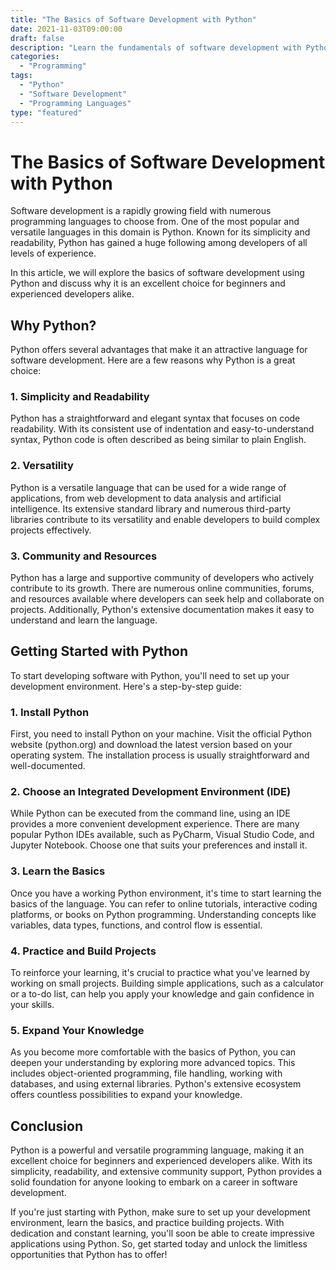 ```yaml
--- 
title: "The Basics of Software Development with Python"
date: 2021-11-03T09:00:00
draft: false
description: "Learn the fundamentals of software development with Python."
categories: 
  - "Programming"
tags: 
  - "Python"
  - "Software Development"
  - "Programming Languages"
type: "featured"
---
```


# The Basics of Software Development with Python

Software development is a rapidly growing field with numerous programming languages to choose from. One of the most popular and versatile languages in this domain is Python. Known for its simplicity and readability, Python has gained a huge following among developers of all levels of experience.

In this article, we will explore the basics of software development using Python and discuss why it is an excellent choice for beginners and experienced developers alike.

## Why Python?

Python offers several advantages that make it an attractive language for software development. Here are a few reasons why Python is a great choice:

### 1. Simplicity and Readability

Python has a straightforward and elegant syntax that focuses on code readability. With its consistent use of indentation and easy-to-understand syntax, Python code is often described as being similar to plain English.

### 2. Versatility

Python is a versatile language that can be used for a wide range of applications, from web development to data analysis and artificial intelligence. Its extensive standard library and numerous third-party libraries contribute to its versatility and enable developers to build complex projects effectively.

### 3. Community and Resources

Python has a large and supportive community of developers who actively contribute to its growth. There are numerous online communities, forums, and resources available where developers can seek help and collaborate on projects. Additionally, Python's extensive documentation makes it easy to understand and learn the language.

## Getting Started with Python

To start developing software with Python, you'll need to set up your development environment. Here's a step-by-step guide:

### 1. Install Python

First, you need to install Python on your machine. Visit the official Python website (python.org) and download the latest version based on your operating system. The installation process is usually straightforward and well-documented.

### 2. Choose an Integrated Development Environment (IDE)

While Python can be executed from the command line, using an IDE provides a more convenient development experience. There are many popular Python IDEs available, such as PyCharm, Visual Studio Code, and Jupyter Notebook. Choose one that suits your preferences and install it.

### 3. Learn the Basics

Once you have a working Python environment, it's time to start learning the basics of the language. You can refer to online tutorials, interactive coding platforms, or books on Python programming. Understanding concepts like variables, data types, functions, and control flow is essential.

### 4. Practice and Build Projects

To reinforce your learning, it's crucial to practice what you've learned by working on small projects. Building simple applications, such as a calculator or a to-do list, can help you apply your knowledge and gain confidence in your skills. 

### 5. Expand Your Knowledge

As you become more comfortable with the basics of Python, you can deepen your understanding by exploring more advanced topics. This includes object-oriented programming, file handling, working with databases, and using external libraries. Python's extensive ecosystem offers countless possibilities to expand your knowledge.

## Conclusion

Python is a powerful and versatile programming language, making it an excellent choice for beginners and experienced developers alike. With its simplicity, readability, and extensive community support, Python provides a solid foundation for anyone looking to embark on a career in software development.

If you're just starting with Python, make sure to set up your development environment, learn the basics, and practice building projects. With dedication and constant learning, you'll soon be able to create impressive applications using Python. So, get started today and unlock the limitless opportunities that Python has to offer!
